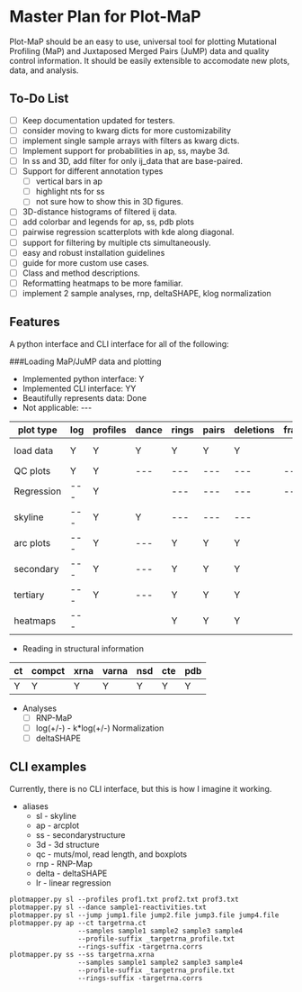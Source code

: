 Master Plan for Plot-MaP
========================
Plot-MaP should be an easy to use, universal tool for plotting Mutational
Profiling (MaP) and Juxtaposed Merged Pairs (JuMP) data and quality control
information. It should be easily extensible to accomodate new plots, data, and
analysis.

To-Do List
----------
- [ ] Keep documentation updated for testers.
- [ ] consider moving to kwarg dicts for more customizability
- [ ] implement single sample arrays with filters as kwarg dicts.
- [ ] Implement support for probabilities in ap, ss, maybe 3d.
- [ ] In ss and 3D, add filter for only ij_data that are base-paired.
- [ ] Support for different annotation types
  - [ ] vertical bars in ap
  - [ ] highlight nts for ss
  - [ ] not sure how to show this in 3D figures.
- [ ] 3D-distance histograms of filtered ij data.
- [ ] add colorbar and legends for ap, ss, pdb plots
- [ ] pairwise regression scatterplots with kde along diagonal.
- [ ] support for filtering by multiple cts simultaneously.
- [ ] easy and robust installation guidelines
- [ ] guide for more custom use cases.
- [ ] Class and method descriptions.
- [ ] Reformatting heatmaps to be more familiar.
- [ ] implement 2 sample analyses, rnp, deltaSHAPE, klog normalization

Features
--------
A python interface and CLI interface for all of the following:

###Loading MaP/JuMP data and plotting
- Implemented python interface: Y
- Implemented CLI interface: YY
- Beautifully represents data: Done
- Not applicable: ---

| plot type | log | profiles | dance | rings | pairs | deletions | frags | array | probs |
|-----------|-----|----------|-------|-------|-------|-----------|-------|-------|-------|
| load data | Y   | Y        | Y     | Y     | Y     | Y         |       | ----- |       |
| QC plots  | Y   | Y        | ---   | ---   | ---   | ---       | ---   | Y     |       |
| Regression| --- | Y        |       | ---   | ---   | ---       | ---   |       |       |
| skyline   | --- | Y        | Y     | ---   | ---   | ---       |       | Y     |       |
| arc plots | --- | Y        | ---   | Y     | Y     | Y         |       | Y     |       |
| secondary | --- | Y        | ---   | Y     | Y     | Y         |       | Y     |       |
| tertiary  | --- | Y        | ---   | Y     | Y     | Y         |       |       |       |
| heatmaps  | --- |          |       | Y     | Y     | Y         |       |       |       |

- Reading in structural information

| ct | compct | xrna | varna | nsd | cte | pdb |
|----|--------|------|-------|-----|-----|-----|
| Y  | Y      | Y    | Y     | Y   | Y   | Y   |

- Analyses
  - [ ] RNP-MaP
  - [ ] log(+/-) - k*log(+/-) Normalization
  - [ ] deltaSHAPE

CLI examples
------------
Currently, there is no CLI interface, but this is how I imagine it working.
- aliases
  - sl - skyline
  - ap - arcplot
  - ss - secondarystructure
  - 3d - 3d structure
  - qc - muts/mol, read length, and boxplots
  - rnp - RNP-Map
  - delta - deltaSHAPE
  - lr - linear regression
```
plotmapper.py sl --profiles prof1.txt prof2.txt prof3.txt
plotmapper.py sl --dance sample1-reactivities.txt
plotmapper.py sl --jump jump1.file jump2.file jump3.file jump4.file
plotmapper.py ap --ct targetrna.ct
                 --samples sample1 sample2 sample3 sample4
                 --profile-suffix _targetrna_profile.txt
                 --rings-suffix -targetrna.corrs
plotmapper.py ss --ss targetrna.xrna
                 --samples sample1 sample2 sample3 sample4
                 --profile-suffix _targetrna_profile.txt
                 --rings-suffix -targetrna.corrs
```
